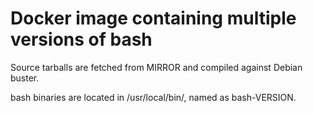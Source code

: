 # Docker image containing multiple versions of bash

Source tarballs are fetched from MIRROR and compiled against Debian buster.

bash binaries are located in /usr/local/bin/, named as bash-VERSION.

